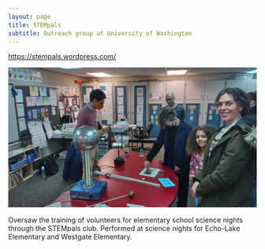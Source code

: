 ```yaml
---
layout: page
title: STEMpals
subtitle: Outreach group at University of Washington
---
```


https://stempals.wordpress.com/

![stempals_elemsciencenight](/img/outreach/stempals_elementarysciencenight_1.jpg)

Oversaw the training of volunteers for elementary school science nights through the STEMpals club. Performed at science nights for Echo-Lake Elementary and Westgate Elementary.